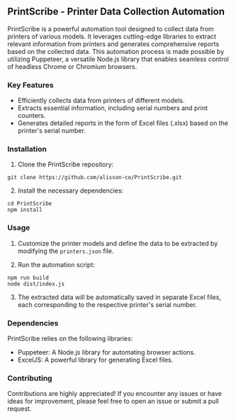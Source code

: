 ## PrintScribe - Printer Data Collection Automation

PrintScribe is a powerful automation tool designed to collect data from printers of various models. It leverages cutting-edge libraries to extract relevant information from printers and generates comprehensive reports based on the collected data. This automation process is made possible by utilizing Puppeteer, a versatile Node.js library that enables seamless control of headless Chrome or Chromium browsers.

### Key Features

- Efficiently collects data from printers of different models.
- Extracts essential information, including serial numbers and print counters.
- Generates detailed reports in the form of Excel files (.xlsx) based on the printer's serial number.

### Installation

1. Clone the PrintScribe repository:

```shell
git clone https://github.com/alisson-co/PrintScribe.git
```

2. Install the necessary dependencies:

```shell
cd PrintScribe
npm install
```

### Usage

1. Customize the printer models and define the data to be extracted by modifying the `printers.json` file.

2. Run the automation script:

```shell
npm run build
node dist/index.js
```

3. The extracted data will be automatically saved in separate Excel files, each corresponding to the respective printer's serial number.

### Dependencies

PrintScribe relies on the following libraries:

- Puppeteer: A Node.js library for automating browser actions.
- ExcelJS: A powerful library for generating Excel files.

### Contributing

Contributions are highly appreciated! If you encounter any issues or have ideas for improvement, please feel free to open an issue or submit a pull request.
